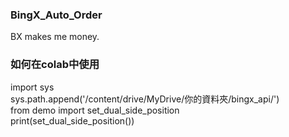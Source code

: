 ### BingX_Auto_Order
BX makes me money.

### 如何在colab中使用
import sys \
sys.path.append('/content/drive/MyDrive/你的資料夾/bingx_api/') \
from demo import set_dual_side_position \
print(set_dual_side_position())
